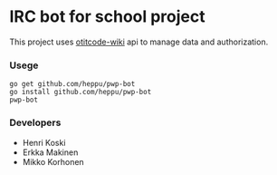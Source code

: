 # IRC bot for school project

This project uses [otitcode-wiki](https://github.com/egetin/otitcode-wiki) api to manage data and authorization.

### Usege
```shell
go get github.com/heppu/pwp-bot
go install github.com/heppu/pwp-bot
pwp-bot
```

### Developers
 - Henri Koski
 - Erkka Makinen
 - Mikko Korhonen